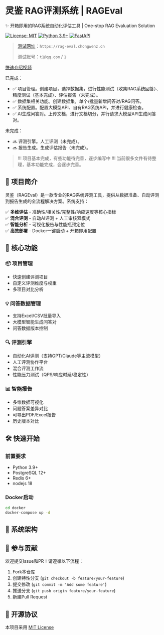 # 灵鉴 RAG评测系统 | RAGEval 
✨ 开箱即用的RAG系统自动化评估工具 | One-stop RAG Evaluation Solution

[![License: MIT](https://img.shields.io/badge/License-MIT-green.svg)](https://opensource.org/licenses/MIT)
[![Python 3.9+](https://img.shields.io/badge/Python-3.9%2B-blue.svg)](https://www.python.org/)
[![FastAPI](https://img.shields.io/badge/FastAPI-0.68%2B-blue.svg)](https://fastapi.tiangolo.com/)


> [测试网址](https://rag-eval.chongwenz.cn)：`https://rag-eval.chongwenz.cn`
> 
>测试账号：`t1@qq.com` / `1`

[快速介绍视频](https://www.bilibili.com/video/BV1XLZtYUEgW/?vd_source=45f48aae0c1bdd4da1e70a2f6913ab60#reply114260122277236)

已完成：
- ✅ 项目管理。创建项目，选择数据集，进行性能测试（收集RAG系统回答）、精度测试（基本完成）、评估报告（未完成）。
- ✅ 数据集相关功能。创建数据集，单个/批量新增问答对/RAG问答。
- ✅ 系统配置。配置大模型API、自有RAG系统API，并进行健康检查。
- ✅ AI生成问答对。上传文档，进行文档切分，并行请求大模型API生成问答对。

未完成：
- 🔜  评测引擎。人工评测（未完成）。
- 🔜  报告生成。生成评估报告（未完成）。

> !!! 项目基本完成，有些功能待完善，逐步编写中 !!!
> 当前很多文件有待整理，基本功能完成，会逐步完善。


## 🚀 项目简介

灵鉴（RAGEval）是一款专业的RAG系统评测工具，提供从数据准备、自动评测到报告生成的全流程解决方案。系统支持：

✅ **多维评估** - 准确性/相关性/完整性/响应速度等核心指标  
✅ **混合评测** - 自动AI评测 + 人工审核双模式  
✅ **智能分析** - 可视化报告与性能瓶颈定位  
✅ **高效部署** - Docker一键启动 + 开箱即用配置

## 🌟 核心功能

### 📦 项目管理
- 快速创建评测项目
- 自定义评测维度与权重
- 多项目对比分析

### 💡 问答数据管理
- 支持Excel/CSV批量导入
- 大模型智能生成问答对
- 问答数据版本控制

### 🔍 评测引擎
- 自动化AI评测（支持GPT/Claude等主流模型）
- 人工评测协作平台
- 混合评测工作流
- 性能压力测试（QPS/响应时延/稳定性）

### 📊 智能报告
- 多维数据可视化
- 问题答案差异对比
- 可导出PDF/Excel报告
- 历史版本对比

## 🛠 快速开始

### 前置要求
- Python 3.9+
- PostgreSQL 12+
- Redis 6+
- nodejs 18


### Docker启动
```bash
cd docker
docker-compose up -d
```

## 📐 系统架构


## 🤝 参与贡献

欢迎提交Issue和PR！请遵循以下流程：
1. Fork本仓库
2. 创建特性分支 (`git checkout -b feature/your-feature`)
3. 提交修改 (`git commit -m 'Add some feature'`)
4. 推送分支 (`git push origin feature/your-feature`)
5. 新建Pull Request

## 📄 开源协议

本项目采用 [MIT License](LICENSE)
